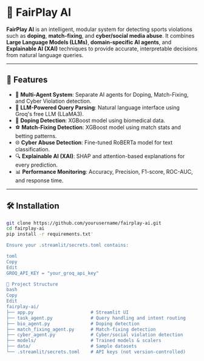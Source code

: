 # 🏅 FairPlay AI

**FairPlay AI** is an intelligent, modular system for detecting sports violations such as **doping**, **match-fixing**, and **cyber/social media abuse**. It combines **Large Language Models (LLMs)**, **domain-specific AI agents**, and **Explainable AI (XAI)** techniques to provide accurate, interpretable decisions from natural language queries.

---

## 🚀 Features

- 🧠 **Multi-Agent System**: Separate AI agents for Doping, Match-Fixing, and Cyber Violation detection.
- 🤖 **LLM-Powered Query Parsing**: Natural language interface using Groq's free LLM (LLaMA3).
- 🧪 **Doping Detection**: XGBoost model using biomedical data.
- ⚽ **Match-Fixing Detection**: XGBoost model using match stats and betting patterns.
- 🌐 **Cyber Abuse Detection**: Fine-tuned RoBERTa model for text classification.
- 🔍 **Explainable AI (XAI)**: SHAP and attention-based explanations for every prediction.
- 📊 **Performance Monitoring**: Accuracy, Precision, F1-score, ROC-AUC, and response time.

---

## 🛠️ Installation

```bash
git clone https://github.com/yourusername/fairplay-ai.git
cd fairplay-ai
pip install -r requirements.txt'

Ensure your .streamlit/secrets.toml contains:

toml
Copy
Edit
GROQ_API_KEY = "your_groq_api_key"

📁 Project Structure
bash
Copy
Edit
fairplay-ai/
├── app.py                     # Streamlit UI
├── task_agent.py              # Query handling and intent routing
├── bio_agent.py               # Doping detection
├── match_fixing_agent.py      # Match-fixing detection
├── cyber_agent.py             # Cyber/social violation detection
├── models/                    # Trained models & scalers
├── data/                      # Sample datasets
└── .streamlit/secrets.toml    # API keys (not version-controlled)

